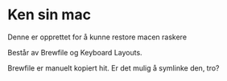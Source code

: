 # Ken sin mac
Denne er opprettet for å kunne restore macen raskere

Består av Brewfile og Keyboard Layouts.

Brewfile er manuelt kopiert hit. Er det mulig å symlinke den, tro?